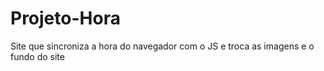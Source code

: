 # Projeto-Hora
Site que sincroniza a hora do navegador com o JS e troca as imagens e o fundo do site

